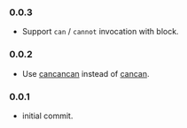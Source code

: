 ### 0.0.3

- Support `can` / `cannot` invocation with block.

### 0.0.2

- Use [cancancan](https://github.com/CanCanCommunity/cancancan) instead of [cancan](https://github.com/ryanb/cancan).

### 0.0.1

- initial commit.
